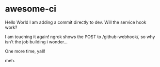 # awesome-ci

Hello World
I am adding a commit directly to dev. Will the service hook work?

I am touching it again! ngrok shows the POST to /github-webhook/, so why isn't the job building i wonder...

One more time, yall!

meh.
